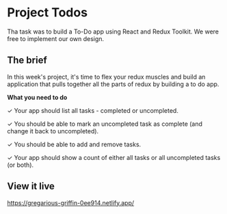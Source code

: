 # Project Todos

Tha task was to build a To-Do app using React and Redux Toolkit. We were free to implement our own design. 

## The brief

In this week's project, it's time to flex your redux muscles and build an application that pulls together all the parts of redux by building a to do app.

**What you need to do**

✓ Your app should list all tasks - completed or uncompleted.

✓ You should be able to mark an uncompleted task as complete (and change it back to uncompleted).

✓ You should be able to add and remove tasks.

✓ Your app should show a count of either all tasks or all uncompleted tasks (or both).

## View it live

https://gregarious-griffin-0ee914.netlify.app/
